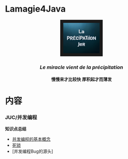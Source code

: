 # Lamagie4Java

<p align="center">
    <img src="pic/img_4.png" alt="厚积薄发" height="100" width="120" border="10">
    <h3 align="center" > <i><b>Le miracle vient de la précipitation</b></i></h3>
    <h4 align="center"> 慢慢来才比较快 厚积起才而薄发</h4>
</p>


# 内容

### JUC/并发编程

**知识点总结**

- [并发编程的基本概念](doc4j/并发编程基础知识.md)
- [死锁](doc4j/死锁.md)
- [并发编程Bug的源头]
